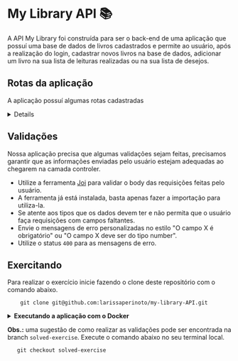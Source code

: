 # My Library API 📚

A API My Library foi construída para ser o back-end de uma aplicação que possuí uma base de dados de livros cadastrados e permite ao usuário, após a realização do login, cadastrar novos livros na base de dados, adicionar um livro na sua lista de leituras realizadas ou na sua lista de desejos.

## Rotas da aplicação

A aplicação possuí algumas rotas cadastradas

<details>

#### POST /login
  Nesta rota o usuário deve fornecer suas credenciais para realizar o login na aplicação.
<details>
  <summary>Exemplo de body da requisição</summary>

            {
              "email": "mariadasilva@gmail.com",
              "password": "123456"
            }


</details>
        
    
#### GET /books
  Retorna todos os livros cadastrados no banco de dados.

#### POST /books
  Permite ao usuário cadastrar um novo livro na base de dados, uma vez que este já não esteja cadastrado.
<details>
  <summary>Exemplo de body da requisição</summary>

          {
            "title": "A Menina que Roubava Livros",
            "author": "Markus Zusak",
            "release": "2005-09-12"
          }


</details>
 
#### GET /wishes/:id
  Retorna a lista de desejos do usuário referênte ao id.
  
#### POST /wishes:id
  Permite ao usuário cadastrar novos livros na sua lista de desejos, se os livros existirem na base de dados e estes já não estiverem cadastrados na lista de desejos deste usuário.

<details>
  <summary>Exemplo de body da requisição</summary>
      [
        {
          "bookId": 3
        },
        {
          "bookId": 2
        }
      ]


</details>

#### GET /readings/:id
  Retorna a lista de livros já finalizados pelo usuário referênte ao id.
  
#### POST /readings:id
  Permite ao usuário cadastrar um novo livro na sua lista de livros finalizados, se o livo existir na base de dados e este já não estiver cadastrado nesta lista.

<details>
  <summary>Exemplo de body da requisição</summary>

          {
            "bookId": 3
            "finishedAt": "2022-01-12"
          }


</details>

</details>

## Validações

Nossa aplicação precisa que algumas validações sejam feitas, precisamos garantir que as informações enviadas pelo usuário estejam adequadas ao chegarem na camada controler.
 - Utilize a ferramenta [Joi](https://joi.dev/api/) para validar o body das requisições feitas pelo usuário.
 - A ferramenta já está instalada, basta apenas fazer a importação para utiliza-la.
 - Se atente aos tipos que os dados devem ter e não permita que o usuário faça requisições com campos faltantes.
 - Envie o mensagens de erro personalizadas no estilo "O campo X é obrigatório" ou "O campo X deve ser do tipo number".
 - Utilize o status `400` para as mensagens de erro.
 
## Exercitando

 Para realizar o exercício inicie fazendo o clone deste repositório com o comando abaixo.
 
        git clone git@github.com:larissaperinoto/my-library-API.git
    
<details>
  <summary><strong>Executando a aplicação com o Docker</strong></summary>
  
  <br>
É necessário que você tenha o Docker instalado na sua máquina!

Após o clone do repositório, suba os containers do node e do banco MySQL com o comando abaixo.

          docker-compose up -d

Agora você possuí dois containers: `node_container`e o `db_container`. Entre no terminal do container do node.

        docker exec -it node_container bash

Uma vez no terminal, crie o banco de dados com o sequelize usando o script `build`presente no **package.json**. Este script irá criar o banco, rodar as migrations e as seeders presentes na aplicação.

        npm run build

Inicie o servidos com o script `start`

        npm start
 
</details>
 
**Obs.:** uma sugestão de como realizar as validações pode ser encontrada na branch `solved-exercise`. Execute o comando abaixo no seu terminal local.
  
       git checkout solved-exercise
